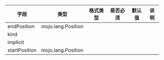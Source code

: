 | 字段 | 类型 | 格式类型 | 是否必须 | 默认值 | 说明 |
|---|---|---|---|---|---|
| endPosition | mojo.lang.Position |  |  |  |
| kind |  |  |  |  |
| implicit |  |  |  |  |
| startPosition | mojo.lang.Position |  |  |  |
